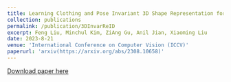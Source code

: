 ```yaml
---
title: Learning Clothing and Pose Invariant 3D Shape Representation for Long-Term Person Re-Identification 
collection: publications
permalink: /publication/3DInvarReID 
excerpt: Feng Liu, Minchul Kim, ZiAng Gu, Anil Jian, Xiaoming Liu                               Long-Term Person Re-Identification (LT-ReID) has become increasingly crucial in computer vision and biometrics. In this work, we aim to extend LT-ReID beyond pedestrian recognition to include a wider range of real-world human activities while still accounting for cloth-changing scenarios over large time gaps. This setting poses additional challenges due to the geometric misalignment and appearance ambiguity caused by the diversity of human pose and clothing. To address these challenges, we propose a new approach 3DInvarReID for (i) disentangling identity from non-identity components (pose, clothing shape, and texture) of 3D clothed humans, and (ii) reconstructing accurate 3D clothed body shapes and learning discriminative features of naked body shapes for person ReID in a joint manner. To better evaluate our study of LT-ReID, we collect a real-world dataset called CCDA, which contains a wide variety of human activities and clothing changes. Experimentally, we show the superior performance of our approach for person ReID
date: 2023-8-21
venue: 'International Conference on Computer Vision (ICCV)'
paperurl: 'arxiv(https://arxiv.org/abs/2308.10658)'
---
```


[Download paper here](https://arxiv.org/abs/2308.10658)

